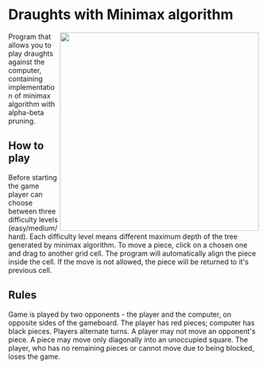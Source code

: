 # Draughts with Minimax algorithm
<img align="right" src="../master/src/main/resources/images/DraughtsBoard.png" width="400">
Program that allows you to play draughts against the computer, containing implementation 
of minimax algorithm with alpha-beta pruning.

## How to play
Before starting the game player can choose between three difficulty levels (easy/medium/hard). Each difficulty level means different 
maximum depth of the tree generated by minimax algorithm.
To move a piece, click on a chosen one and drag to another grid cell. The program will automatically align the piece inside the cell. If 
the move is not allowed, the piece will be returned to it's previous cell.
## Rules
Game is played by two opponents - the player and the computer, on opposite sides of the gameboard. 
The player has red pieces; computer has black pieces. Players alternate turns. A player may not move an opponent's piece.
A piece may move only diagonally into an unoccupied square. The player, who has no remaining pieces or cannot move due to being blocked, 
loses the game.
<!--Capturing containing maximum number of pieces is mandatory.-->